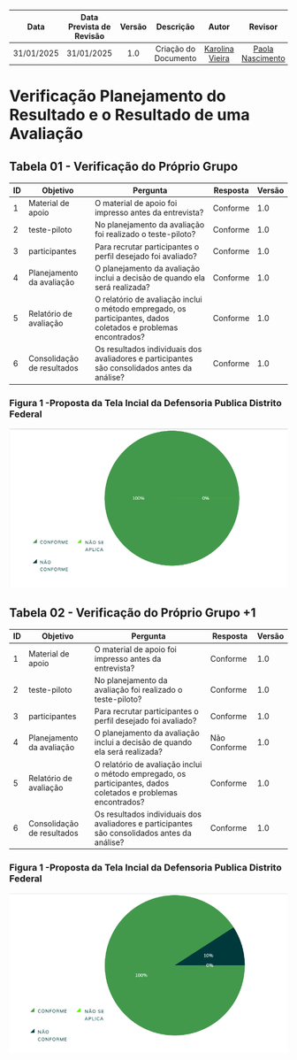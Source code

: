 |    **Data**    | **Data Prevista de Revisão** | **Versão** |        **Descrição**        |                 **Autor**                 |                **Revisor**                 |
|:--------------:|:---------------------------:|:----------:|:---------------------------:|:-----------------------------------------:|:------------------------------------------:|
| 31/01/2025     |        31/01/2025           |    1.0     |     Criação do Documento     | [Karolina Vieira](https://github.com/Karolina91) |  [Paola Nascimento](https://github.com/paolaalim) |

# **Verificação Planejamento do Resultado e o Resultado de uma Avaliação**

## Tabela 01 - Verificação do Próprio Grupo

| ID  | Objetivo | Pergunta | Resposta | Versão |  
|-----|----------|----------|----------|--------|  
| 1   |  Material de apoio        | O material de apoio foi impresso antes da entrevista? |     Conforme     |    1.0    |  
| 2   |   teste-piloto       | No planejamento da avaliação foi realizado o teste-piloto? |  Conforme        |   1.0     |  
| 3   |   participantes       | Para recrutar participantes o perfil desejado foi avaliado? |   Conforme       |    1.0    |  
| 4   | Planejamento da avaliação | O planejamento da avaliação inclui a decisão de quando ela será realizada? |   Conforme       |   1.0     |  
| 5   | Relatório de avaliação | O relatório de avaliação inclui o método empregado, os participantes, dados coletados e problemas encontrados? |    Conforme      |  1.0      |  
| 6   | Consolidação de resultados | Os resultados individuais dos avaliadores e participantes são consolidados antes da análise? |    Conforme      |    1.0    |  

### Figura 1 -Proposta da Tela Incial da Defensoria Publica Distrito Federal 
![Figura 1 - Tela Inicial](../assets/images/veri8.png)

## Tabela 02 - Verificação do Próprio Grupo +1 

 | ID  | Objetivo | Pergunta | Resposta | Versão |  
|-----|----------|----------|----------|--------|  
| 1   |  Material de apoio        | O material de apoio foi impresso antes da entrevista? |     Conforme     |    1.0    |  
| 2   |   teste-piloto       | No planejamento da avaliação foi realizado o teste-piloto? |  Conforme        |   1.0     |  
| 3   |   participantes       | Para recrutar participantes o perfil desejado foi avaliado? |   Conforme       |    1.0    |  
| 4   | Planejamento da avaliação | O planejamento da avaliação inclui a decisão de quando ela será realizada? |  Não Conforme       |   1.0     |  
| 5   | Relatório de avaliação | O relatório de avaliação inclui o método empregado, os participantes, dados coletados e problemas encontrados? |    Conforme      |  1.0      |  
| 6   | Consolidação de resultados | Os resultados individuais dos avaliadores e participantes são consolidados antes da análise? |    Conforme      |    1.0    |  

### Figura 1 -Proposta da Tela Incial da Defensoria Publica Distrito Federal 
![Figura 1 - Tela Inicial](../assets/images/ver19.png)